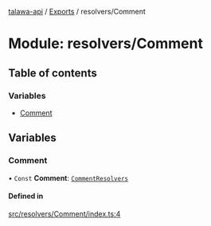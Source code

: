 [talawa-api](../README.md) / [Exports](../modules.md) / resolvers/Comment

# Module: resolvers/Comment

## Table of contents

### Variables

- [Comment](resolvers_Comment.md#comment)

## Variables

### Comment

• `Const` **Comment**: [`CommentResolvers`](types_generatedGraphQLTypes.md#commentresolvers)

#### Defined in

[src/resolvers/Comment/index.ts:4](https://github.com/adi790uu/talawa-api/blob/b1ec05b/src/resolvers/Comment/index.ts#L4)
